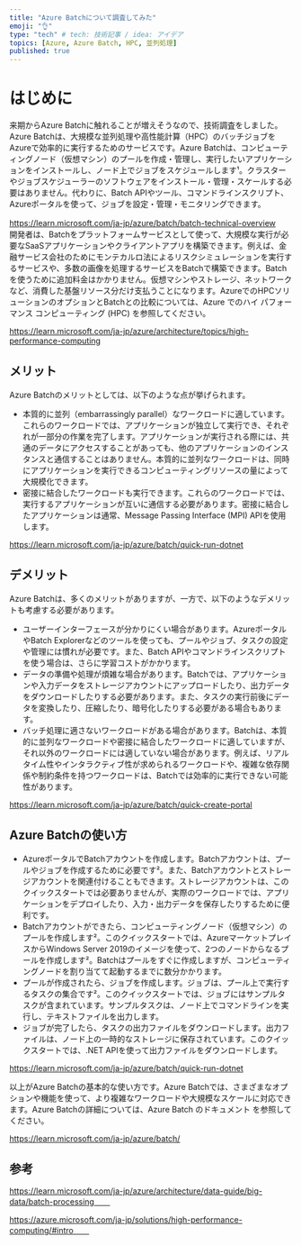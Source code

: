```yaml
---
title: "Azure Batchについて調査してみた"
emoji: "👌"
type: "tech" # tech: 技術記事 / idea: アイデア
topics: [Azure, Azure Batch, HPC, 並列処理]
published: true
---
```

# はじめに
来期からAzure Batchに触れることが増えそうなので、技術調査をしました。Azure Batchは、大規模な並列処理や高性能計算（HPC）のバッチジョブをAzureで効率的に実行するためのサービスです。Azure Batchは、コンピューティングノード（仮想マシン）のプールを作成・管理し、実行したいアプリケーションをインストールし、ノード上でジョブをスケジュールします¹。クラスターやジョブスケジューラーのソフトウェアをインストール・管理・スケールする必要はありません。代わりに、Batch APIやツール、コマンドラインスクリプト、Azureポータルを使って、ジョブを設定・管理・モニタリングできます。

https://learn.microsoft.com/ja-jp/azure/batch/batch-technical-overview
　　
開発者は、Batchをプラットフォームサービスとして使って、大規模な実行が必要なSaaSアプリケーションやクライアントアプリを構築できます。例えば、金融サービス会社のためにモンテカルロ法によるリスクシミュレーションを実行するサービスや、多数の画像を処理するサービスをBatchで構築できます。Batchを使うために追加料金はかかりません。仮想マシンやストレージ、ネットワークなど、消費した基盤リソース分だけ支払うことになります。AzureでのHPCソリューションのオプションとBatchとの比較については、Azure でのハイ パフォーマンス コンピューティング (HPC) を参照してください。

https://learn.microsoft.com/ja-jp/azure/architecture/topics/high-performance-computing

## メリット
Azure Batchのメリットとしては、以下のような点が挙げられます。

- 本質的に並列（embarrassingly parallel）なワークロードに適しています。これらのワークロードでは、アプリケーションが独立して実行でき、それぞれが一部分の作業を完了します。アプリケーションが実行される際には、共通のデータにアクセスすることがあっても、他のアプリケーションのインスタンスと通信することはありません。本質的に並列なワークロードは、同時にアプリケーションを実行できるコンピューティングリソースの量によって大規模化できます。
- 密接に結合したワークロードも実行できます。これらのワークロードでは、実行するアプリケーションが互いに通信する必要があります。密接に結合したアプリケーションは通常、Message Passing Interface (MPI) APIを使用します。

https://learn.microsoft.com/ja-jp/azure/batch/quick-run-dotnet

## デメリット
Azure Batchは、多くのメリットがありますが、一方で、以下のようなデメリットも考慮する必要があります。

- ユーザーインターフェースが分かりにくい場合があります。AzureポータルやBatch Explorerなどのツールを使っても、プールやジョブ、タスクの設定や管理には慣れが必要です。また、Batch APIやコマンドラインスクリプトを使う場合は、さらに学習コストがかかります。
- データの準備や処理が煩雑な場合があります。Batchでは、アプリケーションや入力データをストレージアカウントにアップロードしたり、出力データをダウンロードしたりする必要があります。また、タスクの実行前後にデータを変換したり、圧縮したり、暗号化したりする必要がある場合もあります。
- バッチ処理に適さないワークロードがある場合があります。Batchは、本質的に並列なワークロードや密接に結合したワークロードに適していますが、それ以外のワークロードには適していない場合があります。例えば、リアルタイム性やインタラクティブ性が求められるワークロードや、複雑な依存関係や制約条件を持つワークロードは、Batchでは効率的に実行できない可能性があります。

https://learn.microsoft.com/ja-jp/azure/batch/quick-create-portal



## Azure Batchの使い方

- AzureポータルでBatchアカウントを作成します。Batchアカウントは、プールやジョブを作成するために必要です²。また、Batchアカウントとストレージアカウントを関連付けることもできます。ストレージアカウントは、このクイックスタートでは必要ありませんが、実際のワークロードでは、アプリケーションをデプロイしたり、入力・出力データを保存したりするために便利です。
- Batchアカウントができたら、コンピューティングノード（仮想マシン）のプールを作成します²。このクイックスタートでは、AzureマーケットプレイスからWindows Server 2019のイメージを使って、2つのノードからなるプールを作成します²。Batchはプールをすぐに作成しますが、コンピューティングノードを割り当てて起動するまでに数分かかります。
- プールが作成されたら、ジョブを作成します。ジョブは、プール上で実行するタスクの集合です²。このクイックスタートでは、ジョブにはサンプルタスクが含まれています。サンプルタスクは、ノード上でコマンドラインを実行し、テキストファイルを出力します。
- ジョブが完了したら、タスクの出力ファイルをダウンロードします。出力ファイルは、ノード上の一時的なストレージに保存されています。このクイックスタートでは、.NET APIを使って出力ファイルをダウンロードします。

https://learn.microsoft.com/ja-jp/azure/batch/quick-run-dotnet

以上がAzure Batchの基本的な使い方です。Azure Batchでは、さまざまなオプションや機能を使って、より複雑なワークロードや大規模なスケールに対応できます。Azure Batchの詳細については、Azure Batch のドキュメント を参照してください。

https://learn.microsoft.com/ja-jp/azure/batch/

## 参考

https://learn.microsoft.com/ja-jp/azure/architecture/data-guide/big-data/batch-processing　　

https://azure.microsoft.com/ja-jp/solutions/high-performance-computing/#intro　　
